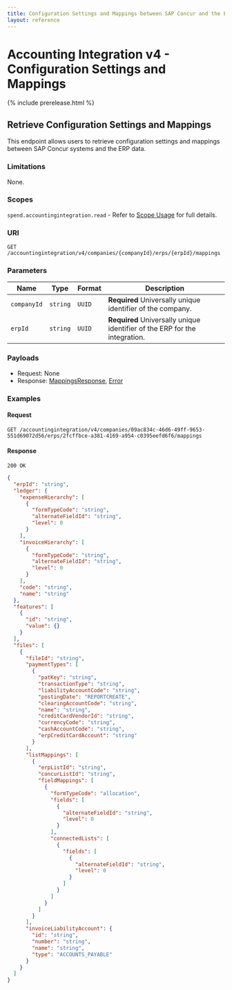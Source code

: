 ```yaml
---
title: Configuration Settings and Mappings between SAP Concur and the ERP data
layout: reference
---
```


# Accounting Integration v4 - Configuration Settings and Mappings

{% include prerelease.html %}

## <a name="get-mappings"></a>Retrieve Configuration Settings and Mappings

This endpoint allows users to retrieve configuration settings and mappings between SAP Concur systems and the ERP data.

### Limitations

None.

### Scopes

`spend.accountingintegration.read` - Refer to [Scope Usage](./v4.accountingintegration-get-started.html#scope-usage) for full details.

### URI

```shell
GET /accountingintegration/v4/companies/{companyId}/erps/{erpId}/mappings
```

### Parameters

|Name|Type|Format|Description|
|---|---|---|---|
|`companyId`|`string`|`UUID`|**Required** Universally unique identifier of the company.|
|`erpId`|`string`|`UUID`|**Required** Universally unique identifier of the ERP for the integration.|

### Payloads

* Request: None
* Response: [MappingsResponse](./v4.accountingintegration-schema.html#mappings-response), [Error](./v4.accountingintegration-schema.html#schema-error)

### Examples

#### Request

```shell
GET /accountingintegration/v4/companies/09ac834c-46d6-49ff-9653-551d69072d56/erps/2fcffbce-a381-4169-a954-c0395eefd6f6/mappings
```

#### Response

```shell
200 OK
```

```json
{
  "erpId": "string",
  "ledger": {
    "expenseHierarchy": [
      {
        "formTypeCode": "string",
        "alternateFieldId": "string",
        "level": 0
      }
    ],
    "invoiceHierarchy": [
      {
        "formTypeCode": "string",
        "alternateFieldId": "string",
        "level": 0
      }
    ],
    "code": "string",
    "name": "string"
  },
  "features": [
    {
      "id": "string",
      "value": {}
    }
  ],
  "files": [
    {
      "fileId": "string",
      "paymentTypes": [
        {
          "patKey": "string",
          "transactionType": "string",
          "liabilityAccountCode": "string",
          "postingDate": "REPORTCREATE",
          "clearingAccountCode": "string",
          "name": "string",
          "creditCardVendorId": "string",
          "currencyCode": "string",
          "cashAccountCode": "string",
          "erpCreditCardAccount": "string"
        }
      ],
      "listMappings": [
        {
          "erpListId": "string",
          "concurListId": "string",
          "fieldMappings": [
            {
              "formTypeCode": "allocation",
              "fields": [
                {
                  "alternateFieldId": "string",
                  "level": 0
                }
              ],
              "connectedLists": [
                {
                  "fields": [
                    {
                      "alternateFieldId": "string",
                      "level": 0
                    }
                  ]
                }
              ]
            }
          ]
        }
      ],
      "invoiceLiabilityAccount": {
        "id": "string",
        "number": "string",
        "name": "string",
        "type": "ACCOUNTS_PAYABLE"
      }
    }
  ]
}
```
